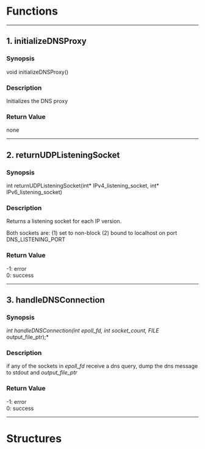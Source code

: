 # Functions

---

## 1. initializeDNSProxy
### Synopsis
void initializeDNSProxy()

### Description
Initializes the DNS proxy

### Return Value
none

---

## 2. returnUDPListeningSocket
### Synopsis
int returnUDPListeningSocket(int* IPv4\_listening\_socket, int* IPv6\_listening\_socket)

### Description
Returns a listening socket for each IP version.

Both sockets are:
(1) set to non-block
(2) bound to localhost on port DNS_LISTENING_PORT

### Return Value
-1: error<br>
0: success

---

## 3. handleDNSConnection
### Synopsis
*int handleDNSConnection(int epoll_fd, int socket_count, FILE* output_file_ptr);*

### Description
if any of the sockets in *epoll_fd* receive a dns query, dump the dns message to stdout and *output_file_ptr*

### Return Value

-1: error<br>
0: success

---

# Structures

